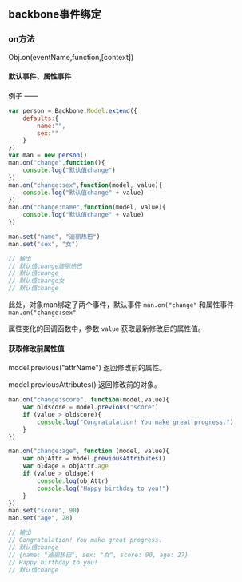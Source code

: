 ## backbone事件绑定

### on方法

Obj.on(eventName,function,[context])

#### 默认事件、属性事件

例子 ——

```js
var person = Backbone.Model.extend({
    defaults:{
        name:"",
        sex:""
    }
})
var man = new person()
man.on("change",function(){
    console.log("默认值change")
})
man.on("change:sex",function(model, value){
    console.log("默认值change" + value)
})
man.on("change:name",function(model, value){
    console.log("默认值change" + value)
})

man.set("name", "迪丽热巴")
man.set("sex", "女")

// 输出
// 默认值change迪丽热巴
// 默认值change
// 默认值change女
// 默认值change
```

此处，对象man绑定了两个事件，默认事件 `man.on("change"` 和属性事件 `man.on("change:sex"`

属性变化的回调函数中，参数 `value` 获取最新修改后的属性值。

#### 获取修改前属性值

model.previous("attrName") 返回修改前的属性。

model.previousAttributes() 返回修改前的对象。

```js
man.on("change:score", function(model,value){
    var oldscore = model.previous("score")
    if (value > oldscore){
        console.log("Congratulation! You make great progress.")
    }
})

man.on("change:age", function (model, value){
    var objAttr = model.previousAttributes()
    var oldage = objAttr.age
    if (value > oldage){
        console.log(objAttr)
        console.log("Happy birthday to you!")
    }
})
man.set("score", 90)
man.set("age", 28)

// 输出
// Congratulation! You make great progress.
// 默认值change
// {name: "迪丽热巴", sex: "女", score: 90, age: 27}
// Happy birthday to you!
// 默认值change
```

